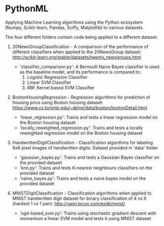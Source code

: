 # PythonML

Applying Machine Learning algorithms using the Python ecosystem (Numpy, Scikit-learn, Pandas, SciPy, Matplotlib) to various datasets.

The four different folders contain code being applied to a different dataset:

1) 20NewsGroupClassification - A comparison of the performance of different classifiers when applied to the 20NewsGroup dataset: http://scikit-learn.org/stable/datasets/twenty_newsgroups.html
	- 'classifier_comparison.py': A Bernoulli Naive Bayes classifier is used as the baseline model, and its performance is compared to:
		1) Logistic Regression Classifier
		2) Linear SVM Classifier
		3) RBF Kernel based SVM Classifier

2) BostonHousingRegression - Regression algorithms for prediction of housing price using Boston housing dataset: https://www.cs.toronto.edu/~delve/data/boston/bostonDetail.html
	- 'linear_regression.py': Trains and tests a linear regression model on the Boston housing dataset
	- 'locally_reweighted_regression.py': Trains and tests a locally reweighted regression model on the Boston housing dataset

3) HandwrittenDigitClassification - Classification algorithms for labeling 8x8 pixel images of handwritten digits: Dataset provided in 'data' folder
	- 'gaussian_bayes.py': Trains and tests a Gaussian Bayes classifier on the provided dataset
	- 'knn.py': Trains and tests K-nearest neighbours classifiers on the provided dataset
	- 'naive_bayes.py': Trains and tests a naive bayes model on the provided dataset

4) MNISTDigitClassification - Classification algorithms when applied to MNIST handwritten digit dataset for binary classification of 4 vs 9 (hardest 1 vs 1 pair): http://yann.lecun.com/exdb/mnist/
	- 'sgd-based_svm.py': Trains using stochastic gradient descent with momentum a linear SVM model and tests it using MNIST dataset
	


